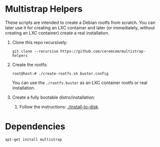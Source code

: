 # Multistrap Helpers

These scripts are intended to create a Debian rootfs from scratch. You can later use it 
for creating an LXC container and later (or immediately, without creating an LXC container) 
create a real installation. 

1. Clone this repo recursively:

    ```
    git clone --recursive https://github.com/ceremcem/multistrap-helpers
    ```

1. Create the rootfs:
		
	```console
	root@host:# ./create-rootfs.sh buster.config
	```

    You can use the `./rootfs.buster` as an LXC container rootfs or real installation. 

2. Create a fully bootable distro/installation:

	1. Follow the instructions: [./install-to-disk](./install-to-disk).

# Dependencies 

```
apt-get install multistrap
```
